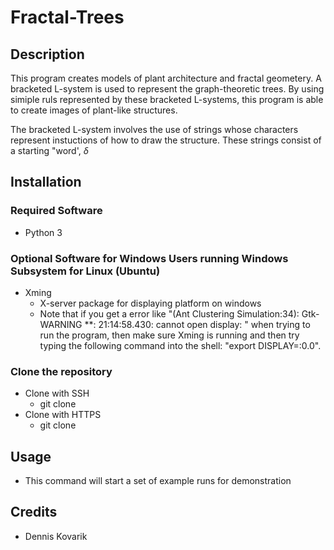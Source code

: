 # Fractal-Trees

## Description
This program creates models of plant architecture and fractal geometery. A bracketed L-system is used to represent the graph-theoretic trees. By using simiple ruls represented by these bracketed L-systems, this program is able to create images of plant-like structures. 

The bracketed L-system involves the use of strings whose characters represent instuctions of how to draw the structure. These strings consist of a starting "word', $\delta$


## Installation


### Required Software
* Python 3
   

### Optional Software for Windows Users running Windows Subsystem for Linux (Ubuntu)
* Xming
   * X-server package for displaying platform on windows
   * Note that if you get a error like "(Ant Clustering Simulation:34): 
   Gtk-WARNING **: 21:14:58.430: cannot open display: " when trying to run the program, 
   then make sure Xming is running and then try typing the following command into the 
   shell: "export DISPLAY=:0.0".
   
   
### Clone the repository
* Clone with SSH
  * git clone 
* Clone with HTTPS
  * git clone 
  
## Usage
* This command will start a set of example runs for demonstration

## Credits
* Dennis Kovarik

